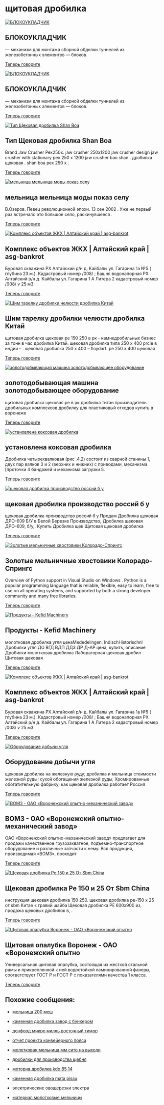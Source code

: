 # щитовая дробилка
<a href="https://mnn.zoosnet.net/LR/Chatpre.aspx?id=MNN94995150&p=https://consultis.com.pl/" target="_blank">![БЛОКОУКЛАДЧИК](https://github.com/millmachine/images/raw/main/320.jpg)</a>
## БЛОКОУКЛАДЧИК
— механизм для монтажа сборной обделки туннелей из железобетонных элементов — блоков.
<a href="https://mnn.zoosnet.net/LR/Chatpre.aspx?id=MNN94995150&p=https://consultis.com.pl/" target="_blank">Теперь говорите</a>
<a href="https://mnn.zoosnet.net/LR/Chatpre.aspx?id=MNN94995150&p=https://consultis.com.pl/" target="_blank">![БЛОКОУКЛАДЧИК](https://github.com/millmachine/images/raw/main/387.jpg)</a>
## БЛОКОУКЛАДЧИК
— механизм для монтажа сборной обделки туннелей из железобетонных элементов — блоков.
<a href="https://mnn.zoosnet.net/LR/Chatpre.aspx?id=MNN94995150&p=https://consultis.com.pl/" target="_blank">Теперь говорите</a>
<a href="https://mnn.zoosnet.net/LR/Chatpre.aspx?id=MNN94995150&p=https://consultis.com.pl/" target="_blank">![Тип Щековая дробилка Shan Boa](https://github.com/millmachine/images/raw/main/313.jpg)</a>
## Тип Щековая дробилка Shan Boa
Brand Jaw Crusher Pex250x. jaw crusher 250x1200 jaw crusher design jaw crusher with stationary pex 250 x 1200 jaw crusher bao shan . дробилка щековая . shan boa pex 250 x .
<a href="https://mnn.zoosnet.net/LR/Chatpre.aspx?id=MNN94995150&p=https://consultis.com.pl/" target="_blank">Теперь говорите</a>
<a href="https://mnn.zoosnet.net/LR/Chatpre.aspx?id=MNN94995150&p=https://consultis.com.pl/" target="_blank">![мельница мельница моды показ селу](https://github.com/millmachine/images/raw/main/365.jpg)</a>
## мельница мельница моды показ селу
В.Озеров. Певец революционной эпохи. 13 сен 2002 . Уже не первый раз встречало это большое село, раскинувшееся .
<a href="https://mnn.zoosnet.net/LR/Chatpre.aspx?id=MNN94995150&p=https://consultis.com.pl/" target="_blank">Теперь говорите</a>
<a href="https://mnn.zoosnet.net/LR/Chatpre.aspx?id=MNN94995150&p=https://consultis.com.pl/" target="_blank">![Комплекс объектов ЖКХ | Алтайский край | asg-bankrot](https://github.com/millmachine/images/raw/main/478.jpg)</a>
## Комплекс объектов ЖКХ | Алтайский край | asg-bankrot
Буровая скважина РХ Алтайский р/н д. Кайбалы ул. Гагарина 1а №5 ( глубина 23 м.). Кадастровый номер /008/ ; Башня водонапорная РХ Алтайский р/н д. Кайбалы ул. Гагарина 1 А Литера 2 кадастровый номер /008/ v 25 м3 
<a href="https://mnn.zoosnet.net/LR/Chatpre.aspx?id=MNN94995150&p=https://consultis.com.pl/" target="_blank">Теперь говорите</a>
<a href="https://mnn.zoosnet.net/LR/Chatpre.aspx?id=MNN94995150&p=https://consultis.com.pl/" target="_blank">![Шим тарелку дробилки челюсти дробилка Китай](https://github.com/millmachine/images/raw/main/120.jpg)</a>
## Шим тарелку дробилки челюсти дробилка Китай
щитовая дробилка щековая ре 150 250 в рк - камнедробильных бизнес за тонн в час дробилка Китай. щековая дробилка типа 250 х 400 prcie в индии – . щековая дробилка 250 х 400 – floydart. ре 250 х 400 щековая 
<a href="https://mnn.zoosnet.net/LR/Chatpre.aspx?id=MNN94995150&p=https://consultis.com.pl/" target="_blank">Теперь говорите</a>
<a href="https://mnn.zoosnet.net/LR/Chatpre.aspx?id=MNN94995150&p=https://consultis.com.pl/" target="_blank">![золотодобывающая машина золотодобывающее оборудование](https://github.com/millmachine/images/raw/main/358.jpg)</a>
## золотодобывающая машина золотодобывающее оборудование
щитовая дробилка щековая ре в рк дробилка титан производитель дробильных комплексов дробилку для пластиковый отходов купить в воронеже 
<a href="https://mnn.zoosnet.net/LR/Chatpre.aspx?id=MNN94995150&p=https://consultis.com.pl/" target="_blank">Теперь говорите</a>
<a href="https://mnn.zoosnet.net/LR/Chatpre.aspx?id=MNN94995150&p=https://consultis.com.pl/" target="_blank">![установлена коксовая дробилка](https://github.com/millmachine/images/raw/main/270.jpg)</a>
## установлена коксовая дробилка
Дробилка четырехвалковая (рис .4.2) состоит из сварной станины 1, двух пар валков 3 и 2 (верхних и нижних) с приводами, механизма [проточки 4 бандажей и механизма загрузки 5.
<a href="https://mnn.zoosnet.net/LR/Chatpre.aspx?id=MNN94995150&p=https://consultis.com.pl/" target="_blank">Теперь говорите</a>
<a href="https://mnn.zoosnet.net/LR/Chatpre.aspx?id=MNN94995150&p=https://consultis.com.pl/" target="_blank">![щековая дробилка производство россий б у](https://github.com/millmachine/images/raw/main/578.jpg)</a>
## щековая дробилка производство россий б у
щековая дробилка производство россий б у Продам Дробилка щековая ДРО-609 Б/У в Белой Березке Производство, Дробилка щековая ДРО-609, б/у,, Купить Дробилка щек  Щитовая щековая дробилка 
<a href="https://mnn.zoosnet.net/LR/Chatpre.aspx?id=MNN94995150&p=https://consultis.com.pl/" target="_blank">Теперь говорите</a>
<a href="https://mnn.zoosnet.net/LR/Chatpre.aspx?id=MNN94995150&p=https://consultis.com.pl/" target="_blank">![Золотые мельничные хвостовики Колорадо-Спрингс](https://github.com/millmachine/images/raw/main/149.jpg)</a>
## Золотые мельничные хвостовики Колорадо-Спрингс
Overview of Python support in Visual Studio on Windows . Python is a popular programming language that is reliable, flexible, easy to learn, free to use on all operating systems, and supported by both a strong developer community and many free libraries.
<a href="https://mnn.zoosnet.net/LR/Chatpre.aspx?id=MNN94995150&p=https://consultis.com.pl/" target="_blank">Теперь говорите</a>
<a href="https://mnn.zoosnet.net/LR/Chatpre.aspx?id=MNN94995150&p=https://consultis.com.pl/" target="_blank">![Продукты - Kefid Machinery](https://github.com/millmachine/images/raw/main/612.jpg)</a>
## Продукты - Kefid Machinery
молотковая дробилка угля ценаMededelingen, IndischHistorischnl Дробилки угля ДО ВГД ВДП ДДЗ ДР Д-АР цена, купить, описание Дробилки молотковая дробилка Лабораторная щековая дробил  Щитовая щековая 
<a href="https://mnn.zoosnet.net/LR/Chatpre.aspx?id=MNN94995150&p=https://consultis.com.pl/" target="_blank">Теперь говорите</a>
<a href="https://mnn.zoosnet.net/LR/Chatpre.aspx?id=MNN94995150&p=https://consultis.com.pl/" target="_blank">![Комплекс объектов ЖКХ | Алтайский край | asg-bankrot](https://github.com/millmachine/images/raw/main/602.jpg)</a>
## Комплекс объектов ЖКХ | Алтайский край | asg-bankrot
Буровая скважина РХ Алтайский р/н д. Кайбалы ул. Гагарина 1а №5 ( глубина 23 м.). Кадастровый номер /008/ ; Башня водонапорная РХ Алтайский р/н д. Кайбалы ул. Гагарина 1 А Литера 2 кадастровый номер /008/ v 25 м3 
<a href="https://mnn.zoosnet.net/LR/Chatpre.aspx?id=MNN94995150&p=https://consultis.com.pl/" target="_blank">Теперь говорите</a>
<a href="https://mnn.zoosnet.net/LR/Chatpre.aspx?id=MNN94995150&p=https://consultis.com.pl/" target="_blank">![Оборудование добычи угля](https://github.com/millmachine/images/raw/main/217.jpg)</a>
## Оборудование добычи угля
щековая дробилка на железную руду; дробилка и мельница стоимости железной руды; сухой обогащения железной руды; Хромированные обогатительную фабрику; как щековая дробилка работает Россия
<a href="https://mnn.zoosnet.net/LR/Chatpre.aspx?id=MNN94995150&p=https://consultis.com.pl/" target="_blank">Теперь говорите</a>
<a href="https://mnn.zoosnet.net/LR/Chatpre.aspx?id=MNN94995150&p=https://consultis.com.pl/" target="_blank">![ВОМЗ - ОАО «Воронежский опытно-механический завод»](https://github.com/millmachine/images/raw/main/372.jpg)</a>
## ВОМЗ - ОАО «Воронежский опытно-механический завод»
ОАО «Воронежский опытно-механический завод» предлагает для продажи качественное грузозахватное, подъемно-транспортное оборудование и различные запчасти к нему. Вся продукция, производимая «ВОМЗ», проходит 
<a href="https://mnn.zoosnet.net/LR/Chatpre.aspx?id=MNN94995150&p=https://consultis.com.pl/" target="_blank">Теперь говорите</a>
<a href="https://mnn.zoosnet.net/LR/Chatpre.aspx?id=MNN94995150&p=https://consultis.com.pl/" target="_blank">![Щековая дробилка Pe 150 и 25 От Sbm China](https://github.com/millmachine/images/raw/main/537.jpg)</a>
## Щековая дробилка Pe 150 и 25 От Sbm China
инструкция щековая дробилка 150 250. щековая дробилка pe-150 х 25 от sbm Китае « гравий шайба Щековая дробилка РЕ 600х900 из, продажа щековых дробилок в, .
<a href="https://mnn.zoosnet.net/LR/Chatpre.aspx?id=MNN94995150&p=https://consultis.com.pl/" target="_blank">Теперь говорите</a>
<a href="https://mnn.zoosnet.net/LR/Chatpre.aspx?id=MNN94995150&p=https://consultis.com.pl/" target="_blank">![Щитовая опалубка Воронеж - ОАО «Воронежский опытно ](https://github.com/millmachine/images/raw/main/317.jpg)</a>
## Щитовая опалубка Воронеж - ОАО «Воронежский опытно 
Универсальная щитовая опалубка, состоящая из жесткой стальной рамы и прикрепленной к ней водостойкой ламинированной фанеры, соответствует ГОСТ Р и ГОСТ Р с показателями качества 1 класса.
<a href="https://mnn.zoosnet.net/LR/Chatpre.aspx?id=MNN94995150&p=https://consultis.com.pl/" target="_blank">Теперь говорите</a>
## Похожие сообщения:
* [мельница 200 меш](%D0%BC%D0%B5%D0%BB%D1%8C%D0%BD%D0%B8%D1%86%D0%B0%20200%20%D0%BC%D0%B5%D1%88.md)
* [каменная дробилка завод с бункером](%D0%BA%D0%B0%D0%BC%D0%B5%D0%BD%D0%BD%D0%B0%D1%8F%20%D0%B4%D1%80%D0%BE%D0%B1%D0%B8%D0%BB%D0%BA%D0%B0%20%D0%B7%D0%B0%D0%B2%D0%BE%D0%B4%20%D1%81%20%D0%B1%D1%83%D0%BD%D0%BA%D0%B5%D1%80%D0%BE%D0%BC.md)
* [денфорд микро милль восточный тимор](%D0%B4%D0%B5%D0%BD%D1%84%D0%BE%D1%80%D0%B4%20%D0%BC%D0%B8%D0%BA%D1%80%D0%BE%20%D0%BC%D0%B8%D0%BB%D0%BB%D1%8C%20%D0%B2%D0%BE%D1%81%D1%82%D0%BE%D1%87%D0%BD%D1%8B%D0%B9%20%D1%82%D0%B8%D0%BC%D0%BE%D1%80.md)
* [отчет проекта конвейерного пояса](%D0%BE%D1%82%D1%87%D0%B5%D1%82%20%D0%BF%D1%80%D0%BE%D0%B5%D0%BA%D1%82%D0%B0%20%D0%BA%D0%BE%D0%BD%D0%B2%D0%B5%D0%B9%D0%B5%D1%80%D0%BD%D0%BE%D0%B3%D0%BE%20%D0%BF%D0%BE%D1%8F%D1%81%D0%B0.md)
* [молотковая мельница мм сито на выходи](%D0%BC%D0%BE%D0%BB%D0%BE%D1%82%D0%BA%D0%BE%D0%B2%D0%B0%D1%8F%20%D0%BC%D0%B5%D0%BB%D1%8C%D0%BD%D0%B8%D1%86%D0%B0%20%D0%BC%D0%BC%20%D1%81%D0%B8%D1%82%D0%BE%20%D0%BD%D0%B0%20%D0%B2%D1%8B%D1%85%D0%BE%D0%B4%D0%B8.md)
* [дробилки для производства щебня](%D0%B4%D1%80%D0%BE%D0%B1%D0%B8%D0%BB%D0%BA%D0%B8%20%D0%B4%D0%BB%D1%8F%20%D0%BF%D1%80%D0%BE%D0%B8%D0%B7%D0%B2%D0%BE%D0%B4%D1%81%D1%82%D0%B2%D0%B0%20%D1%89%D0%B5%D0%B1%D0%BD%D1%8F.md)
* [моторна дробилка kdo 85 14](%D0%BC%D0%BE%D1%82%D0%BE%D1%80%D0%BD%D0%B0%20%D0%B4%D1%80%D0%BE%D0%B1%D0%B8%D0%BB%D0%BA%D0%B0%20kdo%2085%2014.md)
* [каменная дробилка mata pisau](%D0%BA%D0%B0%D0%BC%D0%B5%D0%BD%D0%BD%D0%B0%D1%8F%20%D0%B4%D1%80%D0%BE%D0%B1%D0%B8%D0%BB%D0%BA%D0%B0%20mata%20pisau.md)
* [электрические овощерезки электра](%D1%8D%D0%BB%D0%B5%D0%BA%D1%82%D1%80%D0%B8%D1%87%D0%B5%D1%81%D0%BA%D0%B8%D0%B5%20%D0%BE%D0%B2%D0%BE%D1%89%D0%B5%D1%80%D0%B5%D0%B7%D0%BA%D0%B8%20%D1%8D%D0%BB%D0%B5%D0%BA%D1%82%D1%80%D0%B0.md)
* [материал молотковые мельницы](%D0%BC%D0%B0%D1%82%D0%B5%D1%80%D0%B8%D0%B0%D0%BB%20%D0%BC%D0%BE%D0%BB%D0%BE%D1%82%D0%BA%D0%BE%D0%B2%D1%8B%D0%B5%20%D0%BC%D0%B5%D0%BB%D1%8C%D0%BD%D0%B8%D1%86%D1%8B.md)
